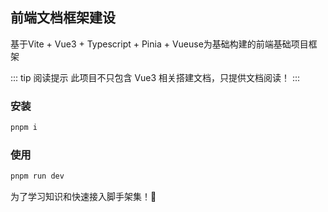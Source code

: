 ## 前端文档框架建设
 基于Vite + Vue3 + Typescript + Pinia + Vueuse为基础构建的前端基础项目框架
 
 ::: tip 阅读提示
 此项目不只包含 Vue3 相关搭建文档，只提供文档阅读！
 :::
 
 ### 安装
 ```js
pnpm i 
```

 ### 使用
```js
pnpm run dev
```

为了学习知识和快速接入脚手架集！🎉